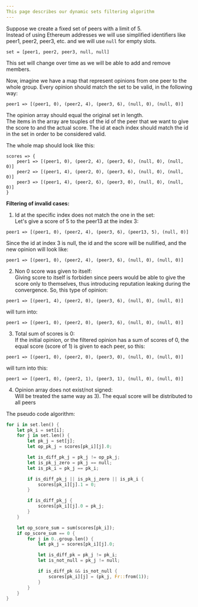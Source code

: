 ```yaml
---
This page describes our dynamic sets filtering algorithm
---
```


Suppose we create a fixed set of peers with a limit of 5.\
Instead of using Ethereum addresses we will use simplified identifiers
like peer1, peer2, peer3, etc. and we will use `null` for empty slots.

```
set = [peer1, peer2, peer3, null, null]
```

This set will change over time as we will be able to add and remove members.

Now, imagine we have a map that represent opinions from one peer to the whole group. Every opinion should match the set to be valid, in the following way:
```
peer1 => [(peer1, 0), (peer2, 4), (peer3, 6), (null, 0), (null, 0)]
```
The opinion array should equal the original set in length.\
The items in the array are touples of the id of the peer that we want to give the score to and the actual score. The id at each index should match the id in the set in order to be considered valid.

The whole map should look like this:
```
scores => {
    peer1 => [(peer1, 0), (peer2, 4), (peer3, 6), (null, 0), (null, 0)]
    peer2 => [(peer1, 4), (peer2, 0), (peer3, 6), (null, 0), (null, 0)]
    peer3 => [(peer1, 4), (peer2, 6), (peer3, 0), (null, 0), (null, 0)]
}
```

**Filtering of invalid cases:**

1) Id at the specific index does not match the one in the set:\
Let's give a score of 5 to the peer13 at the index 3:
```
peer1 => [(peer1, 0), (peer2, 4), (peer3, 6), (peer13, 5), (null, 0)]
```
Since the id at index 3 is null, the id and the score will be nullified, and the new opinion will look like:
```
peer1 => [(peer1, 0), (peer2, 4), (peer3, 6), (null, 0), (null, 0)]
```

2) Non 0 score was given to itself:\
Giving score to itself is forbiden since peers would be able to give the score only to themselves, thus introducing reputation leaking during the convergence.
So, this type of opinion:
```
peer1 => [(peer1, 4), (peer2, 0), (peer3, 6), (null, 0), (null, 0)]
```
will turn into:
```
peer1 => [(peer1, 0), (peer2, 0), (peer3, 6), (null, 0), (null, 0)]
```

3) Total sum of scores is 0:\
If the initial opinion, or the filtered opinion has a sum of scores of 0,
the equal score (score of 1) is given to each peer, so this:
```
peer1 => [(peer1, 0), (peer2, 0), (peer3, 0), (null, 0), (null, 0)]
```
will turn into this:
```
peer1 => [(peer1, 0), (peer2, 1), (peer3, 1), (null, 0), (null, 0)]
```

4) Opinion array does not exist/not signed:\
Will be treated the same way as 3). The equal score will be distributed to all peers

The pseudo code algorithm:
```rust
for i in set.len() {
    let pk_i = set[i];
    for j in set.len() {
        let pk_j = set[j];
        let op_pk_j = scores[pk_i][j].0;

        let is_diff_pk_j = pk_j != op_pk_j;
		let is_pk_j_zero = pk_j == null;
		let is_pk_i = pk_j == pk_i;

		if is_diff_pk_j || is_pk_j_zero || is_pk_i {
			scores[pk_i][j].1 = 0;
		}

		if is_diff_pk_j {
			scores[pk_i][j].0 = pk_j;
		}
    }

    let op_score_sum = sum(scores[pk_i]);
    if op_score_sum == 0 {
        for j in 0..group.len() {
            let pk_j = scores[pk_i][j].0;

            let is_diff_pk = pk_j != pk_i;
			let is_not_null = pk_j != null;

			if is_diff_pk && is_not_null {
				scores[pk_i][j] = (pk_j, Fr::from(1));
			}
        }
    }
}
```
